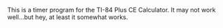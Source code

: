 This is a timer program for the TI-84 Plus CE Calculator.
It may not work well...but hey, at least it somewhat works.
